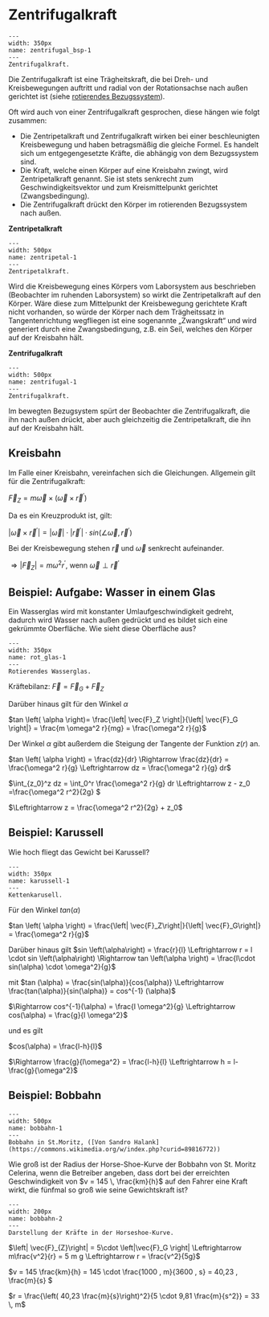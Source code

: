 # Zentrifugalkraft

```{figure} Bilder/zentrifugal_bsp.svg
---
width: 350px
name: zentrifugal_bsp-1
---
Zentrifugalkraft.
 ```

Die Zentrifugalkraft ist eine Trägheitskraft, die bei Dreh- und Kreisbewegungen auftritt und radial von der Rotationsachse nach außen gerichtet ist (siehe [rotierendes Bezugssystem](scheinkraefte.html#beispiel-rotierendes-bezugssystem)).

Oft wird auch von einer Zentrifugalkraft gesprochen, diese hängen wie folgt zusammen:

* Die Zentripetalkraft und Zentrifugalkraft wirken bei einer beschleunigten Kreisbewegung und haben betragsmäßig die gleiche Formel. Es handelt sich um entgegengesetzte Kräfte, die abhängig von dem Bezugssystem sind.
* Die Kraft, welche einen Körper auf eine Kreisbahn zwingt, wird Zentripetalkraft genannt. Sie ist stets senkrecht zum Geschwindigkeitsvektor und zum Kreismittelpunkt gerichtet (Zwangsbedingung).
* Die Zentrifugalkraft drückt den Körper im rotierenden Bezugssystem nach außen.

**Zentripetalkraft**

```{figure} Bilder/zentripetal.png
---
width: 500px
name: zentripetal-1
---
Zentripetalkraft.
 ```

Wird die Kreisbewegung eines Körpers vom Laborsystem aus beschrieben (Beobachter im ruhenden Laborsystem) so wirkt die Zentripetalkraft auf den Körper. 
Wäre diese zum Mittelpunkt der Kreisbewegung gerichtete Kraft nicht vorhanden, so würde der Körper nach dem Trägheitssatz in Tangentenrichtung wegfliegen
ist eine sogenannte „Zwangskraft“ und wird generiert durch eine Zwangsbedingung, z.B. ein Seil, welches den Körper auf der Kreisbahn hält.

**Zentrifugalkraft**

```{figure} Bilder/zentrifugal.png
---
width: 500px
name: zentrifugal-1
---
Zentrifugalkraft.
 ```

Im bewegten Bezugsystem spürt der Beobachter die Zentrifugalkraft, die ihn nach außen drückt, aber auch gleichzeitig die Zentripetalkraft, die ihn auf der Kreisbahn hält.

## Kreisbahn

Im Falle einer Kreisbahn, vereinfachen sich die Gleichungen. Allgemein gilt für die Zentrifugalkraft:

$\vec{F}_Z = m \vec{\omega} \times \left( \vec{\omega} \times \vec{r}^\prime\right)$

Da es ein Kreuzprodukt ist, gilt:

$\left| \vec{\omega} \times \vec{r}^\prime\right|=\left|\vec{\omega} \right|\cdot \left|\vec{r}^\prime \right|\cdot sin \left(\angle \vec{\omega},\vec{r}^\prime\right)$

Bei der Kreisbewegung stehen $\vec{r}$ und $\vec{\omega}$ senkrecht aufeinander.

$\Rightarrow \left|\vec{F}_Z \right| = m \omega^2 r^\prime$, wenn $\vec{\omega} \perp \vec{r}^\prime$

## Beispiel: Aufgabe: Wasser in einem Glas

Ein Wasserglas wird mit konstanter Umlaufgeschwindigkeit gedreht, dadurch wird Wasser nach außen gedrückt und es bildet sich eine gekrümmte Oberfläche. Wie sieht diese Oberfläche aus?

```{figure} Bilder/rot_glas.png
---
width: 350px
name: rot_glas-1
---
Rotierendes Wasserglas.
 ```

Kräftebilanz: $\vec{F}= \vec{F}_G + \vec{F}_Z$

Darüber hinaus gilt für den Winkel $\alpha$

$tan \left( \alpha \right)= \frac{\left| \vec{F}_Z \right|}{\left| \vec{F}_G \right|} = \frac{m \omega^2 r}{mg} = \frac{\omega^2 r}{g}$

Der Winkel $\alpha$ gibt außerdem die Steigung der Tangente der Funktion $z(r)$ an.

$tan \left( \alpha \right) = \frac{dz}{dr} \Rightarrow \frac{dz}{dr} = \frac{\omega^2 r}{g} \Leftrightarrow dz = \frac{\omega^2 r}{g} dr$

$\int_{z_0}^z dz = \int_0^r \frac{\omega^2 r}{g} dr \Leftrightarrow z - z_0 =\frac{\omega^2 r^2}{2g} $

$\Leftrightarrow z = \frac{\omega^2 r^2}{2g} + z_0$

## Beispiel: Karussell

Wie hoch fliegt das Gewicht bei Karussell?

```{figure} Bilder/karussell.png
---
width: 350px
name: karussell-1
---
Kettenkarusell.
 ```

Für den Winkel $tan \left(\alpha \right)$

$tan \left( \alpha \right) = \frac{\left| \vec{F}_Z\right|}{\left| \vec{F}_G\right|} = \frac{\omega^2 r}{g}$

Darüber hinaus gilt $sin \left(\alpha\right) = \frac{r}{l} \Leftrightarrow r = l \cdot sin \left(\alpha\right) \Rightarrow tan \left(\alpha \right) = \frac{l\cdot sin(\alpha) \cdot \omega^2}{g}$

mit $tan (\alpha) = \frac{sin(\alpha)}{cos(\alpha)} \Leftrightarrow \frac{tan(\alpha)}{sin(\alpha)}  = cos^{-1} (\alpha)$

$\Rightarrow cos^{-1}(\alpha) = \frac{l \omega^2}{g} \Leftrightarrow cos(\alpha) = \frac{g}{l \omega^2}$

und es gilt

$cos(\alpha) = \frac{l-h}{l}$

$\Rightarrow \frac{g}{l\omega^2} = \frac{l-h}{l} \Leftrightarrow h = l-\frac{g}{\omega^2}$


## Beispiel: Bobbahn


```{figure} https://upload.wikimedia.org/wikipedia/commons/a/a3/2020-01-19_2nd_run_Women%27s_Monobob_%282020_Winter_Youth_Olympics%29_by_Sandro_Halank%E2%80%93002.jpg
---
width: 500px
name: bobbahn-1
---
Bobbahn in St.Moritz, ([Von Sandro Halank](https://commons.wikimedia.org/w/index.php?curid=89816772))
 ```

Wie groß ist der Radius der Horse-Shoe-Kurve der Bobbahn von St. Moritz Celerina, wenn die Betreiber angeben, dass dort bei der erreichten Geschwindigkeit von $v = 145 \, \frac{km}{h}$ auf den Fahrer eine Kraft wirkt, die fünfmal so groß wie seine Gewichtskraft ist?

```{figure} Bilder/bobbahn2.png
---
width: 200px
name: bobbahn-2
---
Darstellung der Kräfte in der Horseshoe-Kurve.
 ```

$\left| \vec{F}_{Z}\right| = 5\cdot \left|\vec{F}_G \right| \Leftrightarrow m\frac{v^2}{r} = 5 m g \Leftrightarrow r = \frac{v^2}{5g}$

$v = 145 \frac{km}{h} = 145 \cdot \frac{1000 \, m}{3600 \, s} = 40,23 \, \frac{m}{s} $

$r = \frac{\left( 40,23 \frac{m}{s}\right)^2}{5 \cdot 9,81 \frac{m}{s^2}} = 33 \, m$
